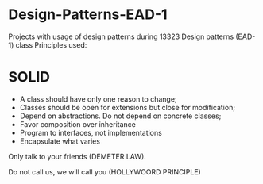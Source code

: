 # Design-Patterns-EAD-1
Projects with usage of design patterns during 13323 Design patterns (EAD-1) class
Principles used: 
# SOLID
- A class should have only one reason to change;
- Classes should be open for extensions but close for modification;
- Depend on abstractions. Do not depend on concrete classes;
- Favor composition over inheritance
- Program to interfaces, not implementations
- Encapsulate what varies

Only talk to your friends (DEMETER LAW).

Do not call us, we will call you (HOLLYWOORD PRINCIPLE)
